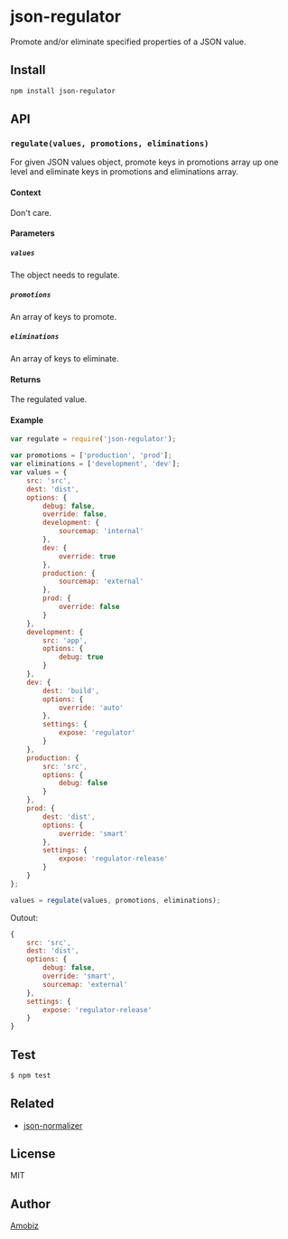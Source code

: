 # json-regulator
Promote and/or eliminate specified properties of a JSON value.

## Install
``` bash
npm install json-regulator
```

## API

### `regulate(values, promotions, eliminations)`
For given JSON values object, promote keys in promotions array up one level and eliminate keys in promotions and eliminations array.
#### Context
Don't care.
#### Parameters
##### `values`
The object needs to regulate.
##### `promotions`
An array of keys to promote.
##### `eliminations`
An array of keys to eliminate.
#### Returns
The regulated value.
#### Example
``` javascript
var regulate = require('json-regulator');

var promotions = ['production', 'prod'];
var eliminations = ['development', 'dev'];
var values = {
    src: 'src',
    dest: 'dist',
    options: {
        debug: false,
        override: false,
        development: {
            sourcemap: 'internal'
        },
        dev: {
            override: true
        },
        production: {
            sourcemap: 'external'
        },
        prod: {
            override: false
        }
    },
    development: {
        src: 'app',
        options: {
            debug: true
        }
    },
    dev: {
        dest: 'build',
        options: {
            override: 'auto'
        },
        settings: {
            expose: 'regulator'
        }
    },
    production: {
        src: 'src',
        options: {
            debug: false
        }
    },
    prod: {
        dest: 'dist',
        options: {
            override: 'smart'
        },
        settings: {
            expose: 'regulator-release'
        }
    }
};

values = regulate(values, promotions, eliminations);
```

Outout:
``` javascript
{
    src: 'src',
    dest: 'dist',
    options: {
        debug: false,
        override: 'smart',
        sourcemap: 'external'
    },
    settings: {
        expose: 'regulator-release'
    }
}
```

## Test
``` bash
$ npm test
```

## Related
 * [json-normalizer](https://www.npmjs.com/package/json-normalizer)

## License
MIT

## Author
[Amobiz](https://github.com/amobiz)